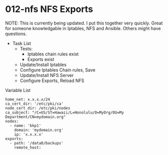 # 012-nfs  NFS Exports

NOTE: This is currently being updated.
I put this together very quickly. Great for someone knowledgable in Iptables, NFS and Ansible. Others might have questions.

* Task List
    -  Tests:
         - Iptables chain rules exist
         - Exports exist
    -  Update/Install Iptables  
    -  Configure Iptables Chain rules, Save
    -  Update/Install NFS Server
    -  Configure Exports, Reload NFS


Variable List
```
home_net: x.x.x.x/24
ca_cert_dir: '/etc/pki/ca'
node_cert_dir: /etc/pki/nodes
ca_subject: "/C=US/ST=Hawaii/L=Honolulu/O=MyOrg/OU=My Department/CN=mydomain.org"
nodes:
  - name: 'bkp1'
    domain: 'mydomain.org'
    ip: 'x.x.x.x'
exports:
  - path: '/data0/backups'
    remote_host: 
```
